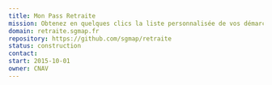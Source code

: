 ```yaml
---
title: Mon Pass Retraite
mission: Obtenez en quelques clics la liste personnalisée de vos démarches de retraite.
domain: retraite.sgmap.fr
repository: https://github.com/sgmap/retraite
status: construction
contact:
start: 2015-10-01
owner: CNAV
---
```


